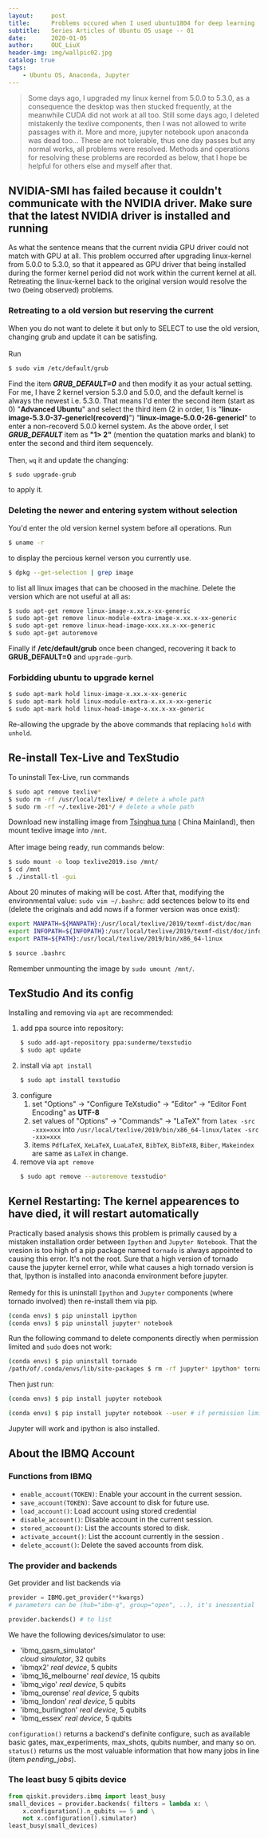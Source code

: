 ```yaml
---
layout:     post
title:      Problems occured when I used ubuntu1804 for deep learning
subtitle:   Series Articles of Ubuntu OS usage -- 01
date:       2020-01-05
author:     OUC_LiuX
header-img: img/wallpic02.jpg
catalog: true
tags:
    - Ubuntu OS, Anaconda, Jupyter
---
```


<head>
    <script src="https://cdn.mathjax.org/mathjax/latest/MathJax.js?config=TeX-AMS-MML_HTMLorMML" type="text/javascript"></script>
    <script type="text/x-mathjax-config">
        MathJax.Hub.Config({
            tex2jax: {
            skipTags: ['script', 'noscript', 'style', 'textarea', 'pre'],
            inlineMath: [['$','$']]
            }
        });
    </script>
</head>

> Some days ago, I upgraded my linux kernel from 5.0.0 to 5.3.0, as a consequence the desktop was then stucked frequently, at the meanwhile CUDA did not work at all too. Still some days ago, I deleted mistakenly the texlive components, then I was not allowed to write passages with it. More and more, jupyter notebook upon anaconda was dead too... These are not tolerable, thus one day passes but any normal works, all problems were resolved. Methods and operations for resolving these problems are recorded as below, that I hope be helpful for others else and myself after that.  

##  NVIDIA-SMI has failed because it couldn't communicate with the NVIDIA driver. Make sure that the latest NVIDIA driver is installed and running

As what the sentence means that the current nvidia GPU driver could not match with GPU at all. This problem occurred after upgrading linux-kernel from 5.0.0 to 5.3.0, so that it appeared as GPU driver that being installed during the former kernel period did not work within the current kernel at all. Retreating the linux-kernel back to the original version would resolve the two (being observed) problems.<br>  
### Retreating to a old version but reserving the current
When you do not want to delete it but only to SELECT to use the old version, changing grub and update it can be satisfing.<br>  
Run
```bash
$ sudo vim /etc/default/grub
```
Find the item ***GRUB_DEFAULT=0*** and then modify it as your actual setting. For me, I have 2 kernel version 5.3.0 and 5.0.0, and the default kernel is always the newest i.e. 5.3.0. That means I'd enter the second item (start as 0) "**Advanced Ubuntu**" and select the third item (2 in order, 1 is "**linux-image-5.3.0-37-genericl(recoverd)**") "__linux-image-5.0.0-26-genericl__" to enter a non-recoverd 5.0.0 kernel system. As the above order, I set ***GRUB_DEFAULT*** item as **"1> 2"** (mention the quatation marks and blank) to enter the second and third item sequencely. <br>  
Then, ``wq`` it and update the changing:
```bash
$ sudo upgrade-grub
``` 
to apply it.<br>  

### Deleting the newer and entering system without selection
You'd enter the old version kernel system before all operations. Run
```bash
$ uname -r
```
to display the percious kernel verson you currently use.
```bash
$ dpkg --get-selection | grep image
```
to list all linux images that can be choosed in the machine. Delete the version which are not useful at all as: 
```bash
$ sudo apt-get remove linux-image-x.xx.x-xx-generic
$ sudo apt-get remove linux-module-extra-image-x.xx.x-xx-generic  
$ sudo apt-get remove linux-head-image-xxx.xx.x-xx-generic
$ sudo apt-get autoremove
```
Finally if **/etc/default/grub** once been changed, recovering it back to **GRUB_DEFAULT=0** and `upgrade-gurb`.

### Forbidding ubuntu to upgrade kernel  
```bash
$ sudo apt-mark hold linux-image-x.xx.x-xx-generic
$ sudo apt-mark hold linux-module-extra-x.xx.x-xx-generic
$ sudo apt-mark hold linux-head-image-x.xx.x-xx-generic
```
Re-allowing the upgrade by the above commands that replacing `hold` with `unhold`.

## Re-install Tex-Live and TexStudio  
To uninstall Tex-Live, run commands 
```bash
$ sudo apt remove texlive*
$ sudo rm -rf /usr/local/texlive/ # delete a whole path
$ sudo rm -rf ~/.texlive-201*/ # delete a whole path
```
Download new installing image from [Tsinghua tuna](https://mirrors.tuna.tsinghua.edu.cn/CTAN/systems/texlive/Images/) ( China Mainland), then mount texlive image into `/mnt`. <br>  
After image being ready, run commands below:<br>  
```bash
$ sudo mount -o loop texlive2019.iso /mnt/
$ cd /mnt
$ ./install-tl -gui
```
About 20 minutes of making will be cost. After that, modifying the environmental value:  `sudo vim ~/.bashrc`: add sectences below to its end (delete the originals and add nows if a former version was once exist):<br>  
```bash
export MANPATH=${MANPATH}:/usr/local/texlive/2019/texmf-dist/doc/man
export INFOPATH=${INFOPATH}:/usr/local/texlive/2019/texmf-dist/doc/info
export PATH=${PATH}:/usr/local/texlive/2019/bin/x86_64-linux

$ source .bashrc
``` 

Remember unmounting the image by `sudo umount /mnt/`.

## TexStudio And its config  
Installing and removing via `apt` are recommended:  
1. add ppa source into repository: 
   ```bash
   $ sudo add-apt-repository ppa:sunderme/texstudio
   $ sudo apt update
   ```
2. install via `apt install`
   ```bash
   $ sudo apt install texstudio
   ```
3. configure  
   1. set "Options" -> "Configure TeXstudio" -> "Editor" -> "Editor Font Encoding" as **UTF-8**
   2. set values of "Options" -> "Commands" -> "LaTeX" from `latex -src -xxx=xxx` into `/usr/local/texlive/2019/bin/x86_64-linux/latex -src -xxx=xxx`
   3. items `PdfLaTeX`, `XeLaTeX`, `LuaLaTeX`, `BibTeX`, `BibTeX8`, `Biber`, `Makeindex` are same as `LaTeX` in change.
4. remove via `apt remove`
   ```bash
   $ sudo apt remove --autoremove texstudio*
   ```  

## Kernel Restarting: The kernel appearences to have died, it will restart automatically  
Practically based analysis shows this problem is primally caused by a mistaken installation order between `Ipython` and `Jupyter Notebook`. That the vresion is too high of a pip package named `tornado` is always appointed to causing this error. It's not the root. Sure that a high version of tornado cause the jupyter kernel error, while what causes a high tornado version is that, Ipython is installed into anaconda environment before jupyter. <br>  
Remedy for this is uninstall `Ipython` and `Jupyter` components (where tornado involved) then re-install them via pip.
```bash
(conda envs) $ pip uninstall ipython  
(conda envs) $ pip uninstall jupyter* notebook
```  
Run the following command to delete components directly when permission limited and `sudo` does not work:  
```bash
(conda envs) $ pip uninstall tornado
/path/of/.conda/envs/lib/site-packages $ rm -rf jupyter* ipython* tornado*  
```  
Then just run:  
```bash
(conda envs) $ pip install jupyter notebook 

(conda envs) $ pip install jupyter notebook --user # if permission limitted
```      
Jupyter will work and ipython is also installed.

## About the IBMQ Account  
### Functions from IBMQ  
* `enable_account(TOKEN)`: Enable your account in the current session. <br>
* `save_account(TOKEN)`: Save account to disk for future use.
* `load_account()`: Load account using stored credential
* `disable_account()`: Disable account in the current session.
* `stored_accoount()`: List the accounts stored to disk.
* `activate_account()`: List the account currently in the session .
* `delete_account()`: Delete the saved accounts from disk.
    
### The provider and backends  
Get provider and list backends via  
```python 
provider = IBMQ.get_provider(**kwargs)  
# parameters can be (hub="ibm-q", group="open", ..), it's inessential 

provider.backends() # to list  

```

We have the following devices/simulator to use:   
* 'ibmq_qasm_simulator'  
    *cloud simulator*, 32 qubits  
* 'ibmqx2'
    *real device*,  5 qubits  
* 'ibmq_16_melbourne'
    *real device*, 15 qubits  
* 'ibmq_vigo'
    *real device*,  5 qubits  
* 'ibmq_ourense'
    *real device*,  5 qubits  
* 'ibmq_london'
    *real device*,  5 qubits  
* 'ibmq_burlington'
    *real device*,  5 qubits  
* 'ibmq_essex'
    *real device*,  5 qubits  

`configuration()` returns a backend's definite configure, such as available basic gates, max_experiments, max_shots, qubits number, and many so on.  `status()` returns us the most valuable information that how many jobs in line (item *pending_jobs*).   
 
### The least busy 5 qibits device  
```python 
from qiskit.providers.ibmq import least_busy
small_devices = provider.backends( filters = lambda x: \
    x.configuration().n_qubits == 5 and \
    not x.configuration().simulator)
least_busy(small_devices)
```


